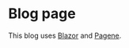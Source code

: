 # Blog page

This blog uses [Blazor](https://blazor.net) and [Pagene](https://github.com/rnielikki/Pagene).